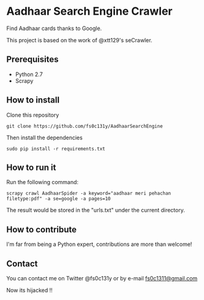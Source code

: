 # Aadhaar Search Engine Crawler
Find Aadhaar cards thanks to Google.

This project is based on the work of @xtt129's seCrawler.

## Prerequisites
* Python 2.7
* Scrapy

## How to install

Clone this repository

`git clone https://github.com/fs0c131y/AadhaarSearchEngine`

Then install the dependencies

`sudo pip install -r requirements.txt`

## How to run it
Run the following command:

```scrapy crawl AadhaarSpider -a keyword="aadhaar meri pehachan filetype:pdf" -a se=google -a pages=10```

The result would be stored in the "urls.txt" under the current directory.

## How to contribute
I'm far from being a Python expert, contributions are more than welcome!

## Contact
You can contact me on Twitter @fs0c131y or by e-mail fs0c1311@gmail.com

Now its hijacked !!
